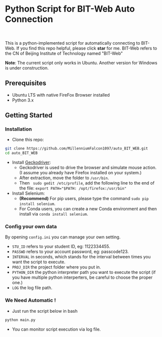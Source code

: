 # Python Script for BIT-Web Auto Connection
<br><br>
This is a python-implemented script for automatically connecting to BIT-Web. If you find this repo helpful, please click **star** for me.
BIT-Web refers to the CN of Beijing Institute of Technology named "BIT-Web"

**Note**: The current script only works in Ubuntu. Another version for Windows is under construction.  

## Prerequisites
- Ubuntu LTS with native FireFox Browser installed
- Python 3.x


## Getting Started
### Installation

- Clone this repo:
```bash
git clone https://github.com/MillenniumFalcon1097/auto_BIT_WEB.git
cd auto_BIT_WEB
```
- Install [Geckodriver](https://github.com/mozilla/geckodriver/releases):  
   - Geckodriver is used to drive the browser and simulate mouse action. (I assume you already have Firefox installed on your system.)
  - After extraction, move the folder to `/usr/bin`.
  - Then ` sudo gedit /etc/profile`, add the following line to the end of the file:
  `export PATH="$PATH: /opt/firefox:/usr/bin"`
- Install Selenium:
  - **(Recommend)** For pip users, please type the command `sudo pip install selenium`.
  - For Conda users, you can create a new Conda environment and then install via `conda install selenium`.

### Config your own data  
By opening `config.ini` you can manage your own setting.
  - `STU_ID` refers to your student ID, eg: 1122334455.
  - `PASSWD` refers to your account password, eg: passcode123.
  - `INTERVAL` in seconds, which stands for the interval between times you want the script to execute. 
  - `PROJ_DIR` the project folder where you put in.
  - `PYTHON_DIR` the python interpreter path you want to execute the script (if you have multiple python interperters, be careful to choose the proper one.)
  - `LOG` the log file path.

### We Need Automatic !
- Just run the script below in bash
```bash
python main.py
```
- You can monitor script execution via log file.
